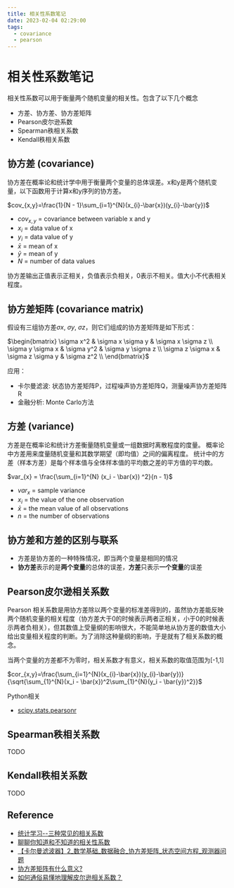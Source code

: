 ```yaml
---
title: 相关性系数笔记
date: 2023-02-04 02:29:00
tags: 
  - covariance
  - pearson
---
```


# 相关性系数笔记

相关性系数可以用于衡量两个随机变量的相关性。包含了以下几个概念

- 方差、协方差、协方差矩阵
- Pearson皮尔逊系数
- Spearman秩相关系数
- Kendall秩相关系数

## 协方差 (covariance)

协方差在概率论和统计学中用于衡量两个变量的总体误差。x和y是两个随机变量，以下函数用于计算x和y序列的协方差。

$cov_{x,y}=\frac{1}{N - 1}\sum_{i=1}^{N}(x_{i}-\bar{x})(y_{i}-\bar{y})$

- $cov_{x,y}$ = covariance between variable x and y
- $x_{i}$ = data value of x
- $y_{i}$ = data value of y
- $\bar{x}$	= mean of x
- $\bar{y}$	= mean of y
- $N$ = number of data values

协方差输出正值表示正相关，负值表示负相关，0表示不相关。值大小不代表相关程度。

## 协方差矩阵 (covariance matrix)

假设有三组协方差$\sigma x$, $\sigma y$, $\sigma z$，则它们组成的协方差矩阵是如下形式：

$\begin{bmatrix}
\sigma x^2 & \sigma x \sigma y & \sigma x \sigma z \\
\sigma y \sigma x & \sigma y^2 & \sigma y \sigma z \\
\sigma z \sigma x & \sigma z \sigma y & \sigma z^2 \\
\end{bmatrix}$

应用：

- 卡尔曼滤波: 状态协方差矩阵P，过程噪声协方差矩阵Q，测量噪声协方差矩阵R
- 金融分析: Monte Carlo方法

## 方差 (variance)

方差是在概率论和统计方差衡量随机变量或一组数据时离散程度的度量。 概率论中方差用来度量随机变量和其数学期望（即均值）之间的偏离程度。 统计中的方差（样本方差）是每个样本值与全体样本值的平均数之差的平方值的平均数。

$var_{x} = \frac{\sum_{i=1}^{N} (x_i - \bar{x}) ^2}{n - 1}$

- $var_{x}$	= sample variance
- $x_i$	= the value of the one observation
- $\bar{x}$	= the mean value of all observations
- $n$ = the number of observations

## 协方差和方差的区别与联系

- 方差是协方差的一种特殊情况，即当两个变量是相同的情况
- **协方差**表示的是**两个变量**的总体的误差，**方差**只表示**一个变量**的误差

## Pearson皮尔逊相关系数

Pearson 相关系数是用协方差除以两个变量的标准差得到的，虽然协方差能反映两个随机变量的相关程度（协方差大于0的时候表示两者正相关，小于0的时候表示两者负相关），但其数值上受量纲的影响很大，不能简单地从协方差的数值大小给出变量相关程度的判断。为了消除这种量纲的影响，于是就有了相关系数的概念。

当两个变量的方差都不为零时，相关系数才有意义，相关系数的取值范围为[-1,1]

$cor_{x,y}=\frac{\sum_{i=1}^{N}(x_{i}-\bar{x})(y_{i}-\bar{y})}{\sqrt{\sum_{1}^{N}(x_i - \bar{x})^2\sum_{1}^{N}(y_i - \bar{y})^2}}$

Python相关

- [scipy.stats.pearsonr](https://docs.scipy.org/doc/scipy/reference/generated/scipy.stats.pearsonr.html)

## Spearman秩相关系数

TODO

## Kendall秩相关系数

TODO

## Reference

- [统计学习--三种常见的相关系数](https://zhuanlan.zhihu.com/p/34717666)
- [聊聊你知道和不知道的相关性系数](https://cloud.tencent.com/developer/article/1551556#:~:text=%E7%9B%B8%E5%85%B3%E7%B3%BB%E6%95%B0%E6%98%AF%E7%94%A8%E6%9D%A5,%E5%92%8CKendall%20%CF%84%E7%9B%B8%E5%85%B3%E7%B3%BB%E6%95%B0%E3%80%82)
- [【卡尔曼滤波器】2_数学基础_数据融合_协方差矩阵_状态空间方程_观测器问题](https://www.bilibili.com/video/BV12D4y1S7fU/?spm_id_from=333.999.0.0)
- [协方差矩阵有什么意义?](https://www.zhihu.com/question/24283387)
- [如何通俗易懂地理解皮尔逊相关系数？](https://blog.csdn.net/huangfei711/article/details/78456165)